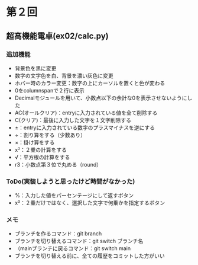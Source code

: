 # 第２回
## 超高機能電卓(ex02/calc.py)
### 追加機能
- 背景色を黒に変更
- 数字の文字色を白、背景を濃い灰色に変更
- ホバー時のカラー変更：数字の上にカーソルを置くと色が変わる
- 0をcolumnspanで２行に表示
- Decimalモジュールを用いて、小数点以下の余計な0を表示させないようにした
- AC(オールクリア)：entryに入力されている値を全て削除する
- C(クリア)：最後に入力した文字を１文字削除する
- ±：entryに入力されている数字のプラスマイナスを逆にする
- ÷：割り算をする（少数あり）
- ×：掛け算をする
- x²：２乗の計算をする
- √：平方根の計算をする
- r3：小数点第３位で丸める（round）

### ToDo(実装しようと思ったけど時間がなかった)
- %：入力した値をパーセンテージにして返すボタン
- x²：２乗だけではなく、選択した文字で何乗かを指定するボタン

### メモ
- ブランチを作るコマンド：git branch
- ブランチを切り替えるコマンド：git switch ブランチ名
- （mainブランチに戻るコマンド：git switch main
- ブランチを切り替える前に、全ての履歴をコミットした方がいい